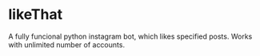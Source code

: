# likeThat
A fully funcional python instagram bot, which likes specified posts. Works with unlimited number of accounts.
